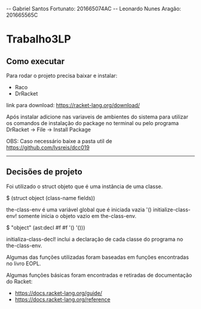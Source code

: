 -- Gabriel Santos Fortunato: 201665074AC
-- Leonardo Nunes Aragão: 201665565C

# Trabalho3LP

## Como executar

Para rodar o projeto precisa baixar e instalar:

- Raco
- DrRacket

link para download: https://racket-lang.org/download/

Após instalar adicione nas variaveis de ambientes do sistema para utilizar os comandos de instalação do package no terminal ou pelo programa DrRacket -> File -> Install Package

OBS: Caso necessário baixe a pasta util de https://github.com/lvsreis/dcc019

---------------------------------------------------

## Decisões de projeto

Foi utilizado o struct objeto que é uma instância de uma classe.  

$ (struct object (class-name fields)) 

the-class-env é uma variável global que é iniciada vazia '()
initialize-class-env! somente inicia o objeto vazio em the-class-env.

$ "object" (ast:decl  #f #f  '() '()))

initializa-class-decl! inclui a declaração de cada classe do programa no the-class-env.


Algumas das funções utilizadas foram baseadas em funções encontradas no livro EOPL.

Algumas funções básicas foram encontradas e retiradas de documentação do Racket:

- https://docs.racket-lang.org/guide/
- https://docs.racket-lang.org/reference

